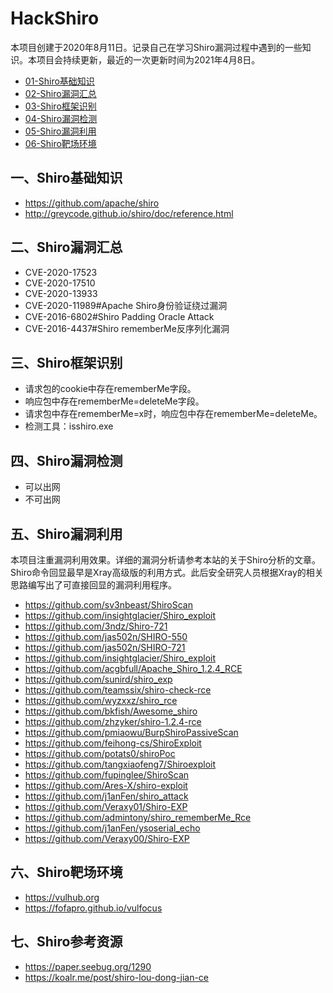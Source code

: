 # HackShiro

本项目创建于2020年8月11日。记录自己在学习Shiro漏洞过程中遇到的一些知识。本项目会持续更新，最近的一次更新时间为2021年4月8日。

- [01-Shiro基础知识](https://github.com/0e0w/HackShiro#%E4%B8%80shiro%E5%9F%BA%E7%A1%80%E7%9F%A5%E8%AF%86)
- [02-Shiro漏洞汇总](https://github.com/0e0w/HackShiro#%E4%BA%8Cshiro%E6%BC%8F%E6%B4%9E%E6%B1%87%E6%80%BB)
- [03-Shiro框架识别](https://github.com/0e0w/HackShiro#%E4%B8%89shiro%E6%A1%86%E6%9E%B6%E8%AF%86%E5%88%AB)
- [04-Shiro漏洞检测](https://github.com/0e0w/HackShiro#%E5%9B%9Bshiro%E6%BC%8F%E6%B4%9E%E6%A3%80%E6%B5%8B)
- [05-Shiro漏洞利用](https://github.com/0e0w/HackShiro#%E4%BA%94shiro%E6%BC%8F%E6%B4%9E%E5%88%A9%E7%94%A8)
- [06-Shiro靶场环境](https://github.com/0e0w/HackShiro#%E5%85%ADshiro%E9%9D%B6%E5%9C%BA%E7%8E%AF%E5%A2%83)

## 一、Shiro基础知识
- https://github.com/apache/shiro
- http://greycode.github.io/shiro/doc/reference.html

## 二、Shiro漏洞汇总

- CVE-2020-17523
- CVE-2020-17510
- CVE-2020-13933
- CVE-2020-11989#Apache Shiro身份验证绕过漏洞
- CVE-2016-6802#Shiro Padding Oracle Attack
- CVE-2016-4437#Shiro rememberMe反序列化漏洞

## 三、Shiro框架识别

- 请求包的cookie中存在rememberMe字段。
- 响应包中存在rememberMe=deleteMe字段。
- 请求包中存在rememberMe=x时，响应包中存在rememberMe=deleteMe。
- 检测工具：isshiro.exe

## 四、Shiro漏洞检测

- 可以出网
- 不可出网

## 五、Shiro漏洞利用

本项目注重漏洞利用效果。详细的漏洞分析请参考本站的关于Shiro分析的文章。Shiro命令回显最早是Xray高级版的利用方式。此后安全研究人员根据Xray的相关思路编写出了可直接回显的漏洞利用程序。

- https://github.com/sv3nbeast/ShiroScan
- https://github.com/insightglacier/Shiro_exploit
- https://github.com/3ndz/Shiro-721
- https://github.com/jas502n/SHIRO-550
- https://github.com/jas502n/SHIRO-721
- https://github.com/insightglacier/Shiro_exploit
- https://github.com/acgbfull/Apache_Shiro_1.2.4_RCE
- https://github.com/sunird/shiro_exp
- https://github.com/teamssix/shiro-check-rce
- https://github.com/wyzxxz/shiro_rce
- https://github.com/bkfish/Awesome_shiro
- https://github.com/zhzyker/shiro-1.2.4-rce
- https://github.com/pmiaowu/BurpShiroPassiveScan
- https://github.com/feihong-cs/ShiroExploit
- https://github.com/potats0/shiroPoc
- https://github.com/tangxiaofeng7/Shiroexploit
- https://github.com/fupinglee/ShiroScan
- https://github.com/Ares-X/shiro-exploit
- https://github.com/j1anFen/shiro_attack
- https://github.com/Veraxy01/Shiro-EXP
- https://github.com/admintony/shiro_rememberMe_Rce
- https://github.com/j1anFen/ysoserial_echo
- https://github.com/Veraxy00/Shiro-EXP

## 六、Shiro靶场环境

- https://vulhub.org
- https://fofapro.github.io/vulfocus

## 七、Shiro参考资源

- https://paper.seebug.org/1290
- https://koalr.me/post/shiro-lou-dong-jian-ce